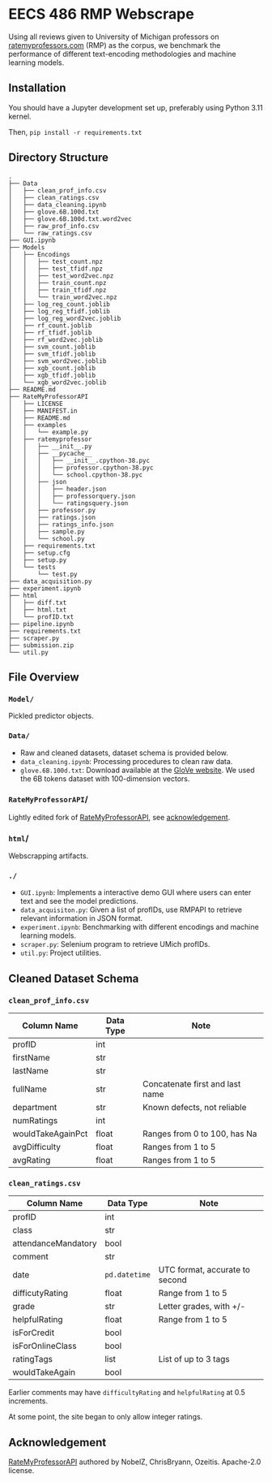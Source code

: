 # EECS 486 RMP Webscrape

Using all reviews given to University of Michigan professors on [ratemyprofessors.com](ratemyprofessors.com) (RMP) as the corpus, we benchmark the performance of different text-encoding methodologies and machine learning models.

## Installation
You should have a Jupyter development set up, preferably using Python 3.11 kernel.

Then, `pip install -r requirements.txt`

## Directory Structure
```
.
├── Data
│   ├── clean_prof_info.csv
│   ├── clean_ratings.csv
│   ├── data_cleaning.ipynb
│   ├── glove.6B.100d.txt
│   ├── glove.6B.100d.txt.word2vec
│   ├── raw_prof_info.csv
│   └── raw_ratings.csv
├── GUI.ipynb
├── Models
│   ├── Encodings
│   │   ├── test_count.npz
│   │   ├── test_tfidf.npz
│   │   ├── test_word2vec.npz
│   │   ├── train_count.npz
│   │   ├── train_tfidf.npz
│   │   └── train_word2vec.npz
│   ├── log_reg_count.joblib
│   ├── log_reg_tfidf.joblib
│   ├── log_reg_word2vec.joblib
│   ├── rf_count.joblib
│   ├── rf_tfidf.joblib
│   ├── rf_word2vec.joblib
│   ├── svm_count.joblib
│   ├── svm_tfidf.joblib
│   ├── svm_word2vec.joblib
│   ├── xgb_count.joblib
│   ├── xgb_tfidf.joblib
│   └── xgb_word2vec.joblib
├── README.md
├── RateMyProfessorAPI
│   ├── LICENSE
│   ├── MANIFEST.in
│   ├── README.md
│   ├── examples
│   │   └── example.py
│   ├── ratemyprofessor
│   │   ├── __init__.py
│   │   ├── __pycache__
│   │   │   ├── __init__.cpython-38.pyc
│   │   │   ├── professor.cpython-38.pyc
│   │   │   └── school.cpython-38.pyc
│   │   ├── json
│   │   │   ├── header.json
│   │   │   ├── professorquery.json
│   │   │   └── ratingsquery.json
│   │   ├── professor.py
│   │   ├── ratings.json
│   │   ├── ratings_info.json
│   │   ├── sample.py
│   │   └── school.py
│   ├── requirements.txt
│   ├── setup.cfg
│   ├── setup.py
│   └── tests
│       └── test.py
├── data_acquisition.py
├── experiment.ipynb
├── html
│   ├── diff.txt
│   ├── html.txt
│   └── profID.txt
├── pipeline.ipynb
├── requirements.txt
├── scraper.py
├── submission.zip
└── util.py
```

## File Overview

### `Model/`
Pickled predictor objects.

### `Data/`
- Raw and cleaned datasets, dataset schema is provided below.
- `data_cleaning.ipynb`: Processing procedures to clean raw data.
- `glove.6B.100d.txt`: Download available at the [GloVe website](https://nlp.stanford.edu/projects/glove/). We used the 6B tokens dataset with 100-dimension vectors.

### `RateMyProfessorAPI`/
Lightly edited fork of [RateMyProfessorAPI](https://github.com/Nobelz/RateMyProfessorAPI), see [acknowledgement](#Acknowledgement).

### `html`/
Webscrapping artifacts.

### `./`
- `GUI.ipynb`: Implements a interactive demo GUI where users can enter text and see the model predictions.
- `data_acquisiton.py`: Given a list of profIDs, use RMPAPI to retrieve relevant information in JSON format.
- `experiment.ipynb`: Benchmarking with different encodings and machine learning models.
- `scraper.py`: Selenium program to retrieve UMich profIDs.
- `util.py`: Project utilities.

## Cleaned Dataset Schema

### `clean_prof_info.csv`

| **Column Name**   | **Data Type** | **Note**                            |
| ----------------- | ------------- | ----------------------------------- |
| profID            | int           |                                     |
| firstName         | str           |                                     |
| lastName          | str           |                                     |
| fullName          | str           | Concatenate first and last name     |
| department        | str           | Known defects, not reliable         |
| numRatings        | int           |                                     |
| wouldTakeAgainPct | float         | Ranges from 0 to 100, has Na        |
| avgDifficulty     | float         | Ranges from 1 to 5                  |
| avgRating         | float         | Ranges from 1 to 5                  |

### `clean_ratings.csv`

| **Column Name**     | **Data Type** | **Note**                                             |
| ------------------- | ------------- | ---------------------------------------------------- |
| profID              | int           |                                                      |
| class               | str           |                                                      |
| attendanceMandatory | bool          |                                                      |
| comment             | str           |                                                      |
| date                | `pd.datetime` | UTC format, accurate to second                       |
| difficutyRating     | float         | Range from 1 to 5                                    |
| grade               | str           | Letter grades, with +/-                              |
| helpfulRating       | float         | Range from 1 to 5                                    |
| isForCredit         | bool          |                                                      |
| isForOnlineClass    | bool          |                                                      |
| ratingTags          | list          | List of up to 3 tags                                 |
| wouldTakeAgain      | bool          |                                                      |

Earlier comments may have `difficultyRating` and `helpfulRating` at 0.5 increments.

At some point, the site began to only allow integer ratings.

## Acknowledgement

[RateMyProfessorAPI](https://github.com/Nobelz/RateMyProfessorAPI) authored by NobelZ, ChrisBryann, Ozeitis. Apache-2.0 license.